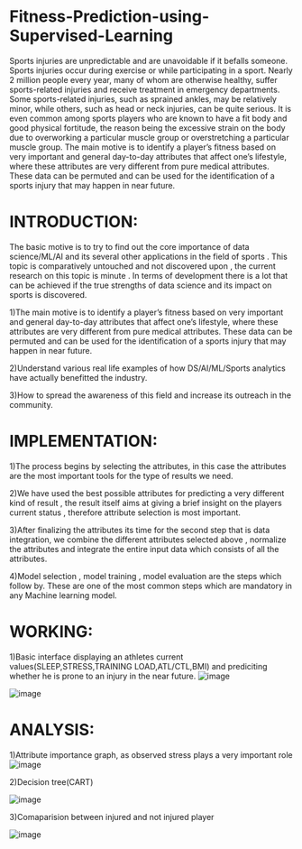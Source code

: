 # Fitness-Prediction-using-Supervised-Learning
Sports injuries are unpredictable and are unavoidable if it befalls someone. Sports injuries occur during exercise or while participating in a sport. Nearly 2 million people every year, many of whom are otherwise healthy, suffer sports-related injuries and receive treatment in emergency departments. Some sports-related injuries, such as sprained ankles, may be relatively minor, while others, such as head or neck injuries, can be quite serious. It is even common among sports players who are known to have a fit body and good physical fortitude, the reason being the excessive strain on the body due to overworking a particular muscle group or overstretching a particular muscle group. The main motive is to identify a player’s fitness based on very important and general day-to-day attributes that affect one’s lifestyle, where these attributes are very different from pure medical attributes. These data can be permuted and can be used for the identification of a sports injury that may happen in near future.

# INTRODUCTION:

The basic motive is to try to find out the core importance of data science/ML/AI and its  several other applications in the field of sports . This topic is comparatively untouched and not discovered upon , the current research on this topic is minute . In terms of development there is a lot that can be achieved if the true strengths of data science and its impact on sports is discovered.

1)The main motive is to identify a player’s fitness based on very important and general day-to-day attributes that affect one’s lifestyle, where these attributes are very different from pure medical attributes. These data can be permuted and can be used for the identification of a sports injury that may happen in near future.

2)Understand various real life examples of how DS/AI/ML/Sports analytics have actually benefitted the industry.

3)How to spread the awareness of this field and increase its outreach in the community.

# IMPLEMENTATION:
1)The process begins by selecting the attributes, in this case the attributes are the most important tools for the type of results we need. 

2)We have used the best possible attributes for predicting a very different kind of result , the result itself aims at giving a brief insight on the players current status , therefore attribute selection is most important. 

3)After finalizing the attributes its time for the second step that is data integration, we combine the different attributes selected above , normalize the attributes and  integrate the entire input data  which consists of all the attributes. 

4)Model selection , model training , model evaluation are the steps which follow by. These are one of the most common steps which are mandatory in any Machine learning model. 

# WORKING:

1)Basic interface displaying an athletes current values(SLEEP,STRESS,TRAINING LOAD,ATL/CTL,BMI) and prediciting whether he is prone to an injury in the near future.
![image](https://user-images.githubusercontent.com/83355479/228835221-5d6dae88-4c6a-48f5-8ba1-0c8bda3024ef.png)

![image](https://user-images.githubusercontent.com/83355479/228836590-2a8534f9-c97b-4630-896c-10e3b215286b.png)

# ANALYSIS:

1)Attribute importance graph, as observed stress plays a very important role 
![image](https://user-images.githubusercontent.com/83355479/228837256-ddb2d933-7f32-4189-93fe-dec085b8d3c7.png)

2)Decision tree(CART)

![image](https://user-images.githubusercontent.com/83355479/228837397-25745c56-10bc-494c-ad25-a5751a86625b.png)

3)Comaparision between injured and not injured player

![image](https://user-images.githubusercontent.com/83355479/228837460-01c88a3c-0364-4fbb-aad1-5943dc4014c2.png)


